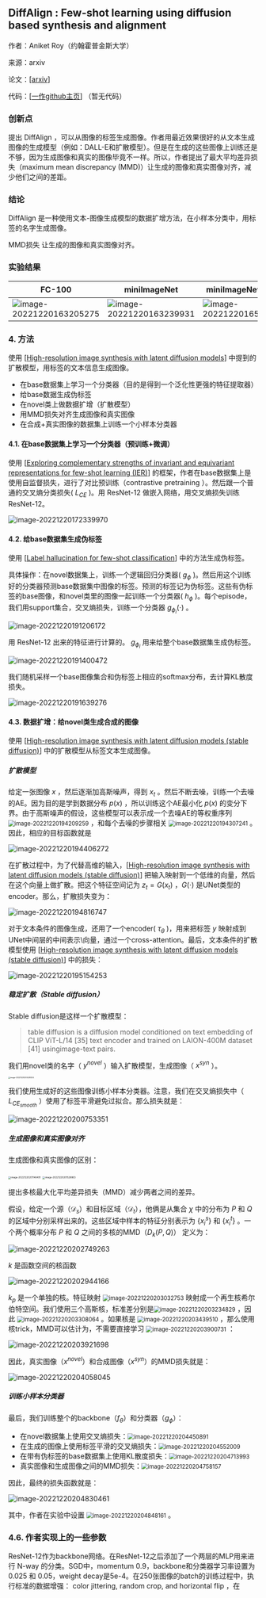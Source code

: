## DiffAlign : Few-shot learning using diffusion based synthesis and alignment

作者：Aniket Roy（约翰霍普金斯大学）

来源：arxiv

论文：[[arxiv](https://arxiv.org/pdf/2212.05404)]

代码：[[一作github主页](https://github.com/aniket004)] （暂无代码）



### 创新点

提出 DiffAlign ，可以从图像的标签生成图像。作者用最近效果很好的从文本生成图像的生成模型（例如：DALL-E和扩散模型）。但是在生成的这些图像上训练还是不够，因为生成图像和真实的图像毕竟不一样。所以，作者提出了最大平均差异损失（maximum mean discrepancy (MMD)）让生成的图像和真实图像对齐，减少他们之间的差距。

### 结论

DiffAlign 是一种使用文本-图像生成模型的数据扩增方法，在小样本分类中，用标签的名字生成图像。

MMD损失 让生成的图像和真实图像对齐。

### 实验结果

| FC-100                                                       | miniImageNet                                                 | miniImageNet →CUB                                            | 损失消融实验                                                 |
| ------------------------------------------------------------ | ------------------------------------------------------------ | ------------------------------------------------------------ | ------------------------------------------------------------ |
| ![image-20221220163205275](./pic/image-20221220163205275.png) | <img src="./pic/image-20221220163239931.png" alt="image-20221220163239931"  /> | ![image-20221220165314855](./pic/image-20221220165314855.png) | <img src="./pic/image-20221220163432904.png" alt="image-20221220163432904"  /> |

### 4. 方法

使用 [[High-resolution image synthesis with latent diffusion models](https://openaccess.thecvf.com/content/CVPR2022/papers/Rombach_High-Resolution_Image_Synthesis_With_Latent_Diffusion_Models_CVPR_2022_paper.pdf)] 中提到的扩散模型，用标签的文本信息生成图像。

- 在base数据集上学习一个分类器（目的是得到一个泛化性更强的特征提取器）
- 给base数据生成伪标签
- 在novel类上做数据扩增（扩散模型）
- 用MMD损失对齐生成图像和真实图像
- 在合成+真实图像的数据集上训练一个小样本分类器

#### 4.1. 在base数据集上学习一个分类器（预训练+微调）

使用 [[Exploring complementary strengths of invariant and equivariant representations for few-shot learning (IER)](https://openaccess.thecvf.com/content/CVPR2021/papers/Rizve_Exploring_Complementary_Strengths_of_Invariant_and_Equivariant_Representations_for_Few-Shot_CVPR_2021_paper.pdf)] 的框架，作者在base数据集上是使用自监督损失，进行了对比预训练（contrastive pretraining ）。然后跟一个普通的交叉熵分类损失( $L_{CE}$ )。用 ResNet-12 做嵌入网络，用交叉熵损失训练 ResNet-12。

![image-20221220172339970](./pic/image-20221220172339970.png)

#### 4.2. 给base数据集生成伪标签

使用 [[Label hallucination for few-shot classification](https://ojs.aaai.org/index.php/AAAI/article/view/20659/20418)] 中的方法生成伪标签。

具体操作：在novel数据集上，训练一个逻辑回归分类器( $g_{\phi}$ )。然后用这个训练好的分类器预测base数据集中图像的标签。预测的标签记为伪标签。这些有伪标签的base图像，和novel类里的图像一起训练一个分类器( $h_{\phi}$ )。每个episode，我们用support集合，交叉熵损失，训练一个分类器 $g_{\phi_i}(\cdot)$ 。

![image-20221220191206172](./pic/image-20221220191206172.png)

用 ResNet-12 出来的特征进行计算的。 $g_{\phi_i}$ 用来给整个base数据集生成伪标签。

![image-20221220191400472](./pic/image-20221220191400472.png)

我们随机采样一个base图像集合和伪标签上相应的softmax分布，去计算KL散度损失。

![image-20221220191639276](./pic/image-20221220191639276.png)

#### 4.3. 数据扩增：给novel类生成合成的图像

使用 [[High-resolution image synthesis with latent diffusion models (stable diffusion)](https://openaccess.thecvf.com/content/CVPR2022/papers/Rombach_High-Resolution_Image_Synthesis_With_Latent_Diffusion_Models_CVPR_2022_paper.pdf)] 中的扩散模型从标签文本生成图像。

##### 扩散模型

给定一张图像 $x$ ，然后逐渐加高斯噪声，得到 $x_t$ 。然后不断去噪，训练一个去噪的AE。因为目的是学到数据分布 $p(x)$ ，所以训练这个AE最小化 $p(x)$ 的变分下界。由于高斯噪声的假设，这些模型可以表示成一个去噪AE的等权重序列 <img src="./pic/image-20221220194209259.png" alt="image-20221220194209259" style="zoom:80%;" /> ，和每个去噪的步骤相关 <img src="./pic/image-20221220194307241.png" alt="image-20221220194307241" style="zoom:80%;" /> 。因此，相应的目标函数就是

![image-20221220194406272](./pic/image-20221220194406272.png)

在扩散过程中，为了代替高维的输入，[[High-resolution image synthesis with latent diffusion models (stable diffusion)](https://openaccess.thecvf.com/content/CVPR2022/papers/Rombach_High-Resolution_Image_Synthesis_With_Latent_Diffusion_Models_CVPR_2022_paper.pdf)] 把输入映射到一个低维的向量，然后在这个向量上做扩散。把这个特征空间记为 $z_t = G(x_t)$ ，$G(\cdot)$ 是UNet类型的encoder。那么，扩散损失变为：

![image-20221220194816747](./pic/image-20221220194816747.png)

对于文本条件的图像生成，还用了一个encoder( $\tau_{\theta}$ )，用来把标签 $y$ 映射成到UNet中间层的中间表示\向量，通过一个cross-attention。最后，文本条件的扩散模型使用 [[High-resolution image synthesis with latent diffusion models (stable diffusion)](https://openaccess.thecvf.com/content/CVPR2022/papers/Rombach_High-Resolution_Image_Synthesis_With_Latent_Diffusion_Models_CVPR_2022_paper.pdf)] 中的损失：

![image-20221220195154253](./pic/image-20221220195154253.png)

##### 稳定扩散（Stable diffusion）

Stable diffusion是这样一个扩散模型：

> table diffusion is a diffusion model conditioned on text embedding of CLIP ViT-L/14 [35] text encoder and trained on LAION-400M dataset [41] usingimage-text pairs. 

我们用novel类的名字（ $y^{novel}$ ）输入扩散模型，生成图像（ $x^{syn}$ ）。

<img src="./pic/image-20221220200429204.png" alt="image-20221220200429204" style="zoom: 25%;" />

我们使用生成好的这些图像训练小样本分类器。注意，我们在交叉熵损失中（ $L_{CE_{smooth}}$ ）使用了标签平滑避免过拟合。那么损失就是：

![image-20221220200753351](./pic/image-20221220200753351.png)

##### 生成图像和真实图像对齐

生成图像和真实图像的区别：

<img src="./pic/image-20221220201146491.png" alt="image-20221220201146491" style="zoom:33%;" />

<img src="./pic/image-20221220201528863.png" alt="image-20221220201528863" style="zoom:33%;" />

提出多核最大化平均差异损失（MMD）减少两者之间的差异。

假设，给定一个源（$\mathcal{D}_s$）和目标区域（$\mathcal{D}_t$），他俩是从集合 $\chi$ 中的分布为 $P$ 和 $Q$ 的区域中分别采样出来的。这些区域中样本的特征分别表示为 $\{x^s_i\}$ 和 $\{x^t_i\}$ 。一个两个概率分布 $P$ 和 $Q$ 之间的多核的MMD（$D_k(P,Q)$） 定义为：

![image-20221220202749263](./pic/image-20221220202749263.png)

 $k$ 是函数空间的核函数

![image-20221220202944166](./pic/image-20221220202944166.png)

 $k_p$ 是一个单独的核。特征映射 <img src="./pic/image-20221220203032753.png" alt="image-20221220203032753" style="zoom:80%;" /> 映射成一个再生核希尔伯特空间。我们使用三个高斯核，标准差分别是<img src="./pic/image-20221220203234829.png" alt="image-20221220203234829" style="zoom:80%;" /> ，因此 <img src="./pic/image-20221220203308064.png" alt="image-20221220203308064" style="zoom:80%;" /> 。如果核是 <img src="./pic/image-20221220203439510.png" alt="image-20221220203439510" style="zoom:80%;" /> ，那么使用核trick，MMD可以估计为，不需要直接学习 <img src="./pic/image-20221220203900731.png" alt="image-20221220203900731" style="zoom:80%;" /> ：

![image-20221220203921698](./pic/image-20221220203921698.png)

因此，真实图像（$x^{novel}$）和合成图像（$x^{syn}$）的MMD损失就是：

![image-20221220204058045](./pic/image-20221220204058045.png)

##### 训练小样本分类器

最后，我们训练整个的backbone（$f_{\theta}$）和分类器（$g_{\phi}$）：

- 在novel数据集上使用交叉熵损失：<img src="./pic/image-20221220204450891.png" alt="image-20221220204450891" style="zoom:80%;" /> 
- 在生成的图像上使用标签平滑的交叉熵损失：<img src="./pic/image-20221220204552009.png" alt="image-20221220204552009" style="zoom:80%;" /> 
- 在带有伪标签的base数据集上使用KL散度损失：<img src="./pic/image-20221220204713993.png" alt="image-20221220204713993" style="zoom:80%;" /> 
- 真实图像和生成图像之间的MMD损失：<img src="./pic/image-20221220204758157.png" alt="image-20221220204758157" style="zoom:80%;" /> 

因此，最终的损失函数就是：

![image-20221220204830461](./pic/image-20221220204830461.png)

其中，作者在实验中设置 <img src="./pic/image-20221220204848161.png" alt="image-20221220204848161" style="zoom:80%;" /> 。

### 4.6. 作者实现上的一些参数

ResNet-12作为backbone网络。在ResNet-12之后添加了一个两层的MLP用来进行 N-way 的分类。SGD中，momentum 0.9，backbone和分类器学习率设置为 0.025 和 0.05，weight decay是5e-4。在250张图像的batch的训练过程中，执行标准的数据增强： color jittering, random crop, and horizontal flip ，在